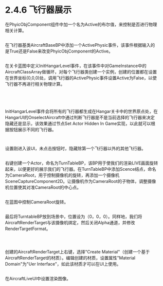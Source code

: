 # 2.4.6 飞行器展示

在PhyicObjComponent组件中加一个名为Active的布尔值，来控制是否进行物理相关计算。

<figure><img src="../../../.gitbook/assets/image (317).png" alt=""><figcaption></figcaption></figure>

在飞行器基类AircraftBaseBP中添加一个ActivePhysic事件，该事件根据输入的是True还是False来改变PhyicObjComponent的Active。

<figure><img src="../../../.gitbook/assets/image (221).png" alt=""><figcaption></figcaption></figure>

在关卡蓝图中定义InitHangarLevel事件，在该事件中对GameInstance中的AircraftClassArray做循环，对每个飞行器类创建一个实例，创建的位置都在设置在世界坐标(0,0,0)处，调用飞行器的ActivePhysic事件设置Active为False，以使飞行器不再进行相关物理计算。

<figure><img src="../../../.gitbook/assets/image (257).png" alt=""><figcaption></figcaption></figure>

<figure><img src="../../../.gitbook/assets/image (251).png" alt=""><figcaption></figcaption></figure>

<figure><img src="../../../.gitbook/assets/image (279).png" alt=""><figcaption></figcaption></figure>

<figure><img src="../../../.gitbook/assets/image (402).png" alt=""><figcaption></figcaption></figure>

InitHangarLevel事件会将所有的飞行器都生成在Hangar关卡中的世界原点处，在HangarUI的OnselectAircraft中通过判断飞行器是不是当前选择的飞行器来决定隐藏还是显示，该效果通过节点Set Actor Hidden In Game实现，以此就可以根据按钮展示不同的飞行器。

<figure><img src="../../../.gitbook/assets/image (368).png" alt=""><figcaption></figcaption></figure>

<figure><img src="../../../.gitbook/assets/image (366).png" alt=""><figcaption></figcaption></figure>

设置刚进入该UI，未点击按钮时，隐藏除第一个飞行器以外的其他飞行器。

<figure><img src="../../../.gitbook/assets/image (252).png" alt=""><figcaption></figcaption></figure>

右键创建一个Actor，命名为TurnTableBP，该BP用于使我们的渲染LIVE画面旋转起来，以便更好的展示我们的飞行器。在TurnTableBP中添加Scence结点，命名为CameraRoot，用于控制摄像机的旋转，再添加一个摄像机SceneCaptureComponent2D。让摄像机作为CameraRoot的子物体，调整摄像机位置使其对准CameraRoot的中心点。

<figure><img src="../../../.gitbook/assets/image (312).png" alt=""><figcaption></figcaption></figure>

在蓝图中控制CameraRoot旋转。

<figure><img src="../../../.gitbook/assets/image (281).png" alt=""><figcaption></figcaption></figure>

最后将TurntableBP放到场景中，位置设为（0，0，0）。同样地，我们将AircraftRenderTarget与该摄像机绑定，然后关闭Alpha通道，并修改RenderTargetFormat。

<figure><img src="../../../.gitbook/assets/image (243).png" alt=""><figcaption></figcaption></figure>

<figure><img src="../../../.gitbook/assets/image (313).png" alt=""><figcaption></figcaption></figure>

<figure><img src="../../../.gitbook/assets/image (393).png" alt=""><figcaption></figcaption></figure>

创建的AircraftRenderTarget上右键，选择"Create Material"（创建一个基于AircraftRenderTarget的材质）。编辑创建的材质，设置属性"Material Domain"为"Uer Interface"，如此该材质才可以在UI上使用。

<figure><img src="../../../.gitbook/assets/image (222).png" alt=""><figcaption></figcaption></figure>

在AircraftLiveUI中设置渲染图像。

<figure><img src="../../../.gitbook/assets/image (293).png" alt=""><figcaption></figcaption></figure>
